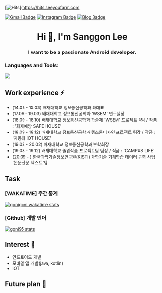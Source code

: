 [![Hits](https://hits.seeyoufarm.com/api/count/incr/badge.svg?url=https%3A%2F%2Fgithub.com%2FGONI95%2Fhit-counter&count_bg=%234B4B4B&title_bg=%23000000&icon=github.svg&icon_color=%23EDEDED&title=VISIT&edge_flat=true)](https://hits.seeyoufarm.com
<!-- 방문자 수 : https://hits.seeyoufarm.com/ -->
[![Gmail Badge](https://img.shields.io/badge/Gmail-d14836?style=flat-square&logo=Gmail&logoColor=white&link=mailto:sanggoni009@gmail.com)](mailto:sanggoni009@gmail.com)<!-- 카드 만들기 : https://shields.io/ -->
[![Instagram Badge](https://img.shields.io/badge/-Instagram-dd2a7b?style=flat-square&logo=instagram&logoColor=white&link=https://www.instagram.com/tkd._rhs.95/)](https://www.instagram.com/tkd._rhs.95/)
[![Blog Badge](http://img.shields.io/badge/-Blog-brightgreen?style=flat-square&logo=FF5722&link=https://blog.naver.com/chajuhui123)](https://goni95.tistory.com/)

<h1 align="center">Hi 👋, I'm Sanggon Lee</h1>
<h3 align="center">I want to be a passionate Android developer.</h3>


<h3 align="left">Languages and Tools:</h3>

<p align="left"> <a href="https://developer.android.com" target="_blank"> 
  <img src="https://img.shields.io/badge/Android Studio-65FF5E?style=flat-square&logo=Android Studio&logoColor=white"/></a>&nbsp 
</p>


## Work experience ⚡
- (14.03 - 15.03) 배재대학교 정보통신공학과 과대표
- (17.09 - 19.03) 배재대학교 정보통신공학과 'WSEM' 연구실장
- (18.09 - 18.10) 배재대학교 정보통신공학과 학술제 'WSEM' 프로젝트 4팀 / 작품 : '화재예방 SAFE HOUSE'
- (18.09 - 18.12) 배재대학교 정보통신공학과 캡스톤디자인 프로젝트 팀장 / 작품 : '자동화 IOT HOUSE'
- (19.03 - 20.02) 배재대학교 정보통신공학과 부학회장
- (19.08 - 19.12) 배재대학교 졸업작품 프로젝트팀 팀장 / 작품 : 'CAMPUS LIFE'
- (20.09 - ) 한국과학기술정보연구원(KISTI) 과학기술 기계학습 데이터 구축 사업 '논문전문 텍스트'팀

## Task
<h3>[WAKATIME] 주간 통계</h3>

[![gonigoni wakatime stats](https://github-readme-stats.vercel.app/api/wakatime?username=gonigoni)](https://wakatime.com/@gonigoni)

<h3>[Github] 개발 언어</h3>

[![goni95 stats](https://github-readme-stats.vercel.app/api/top-langs/?username=goni95&langs_count=8)](https://wakatime.com/@gonigoni)

## Interest 👀
- 안드로이드 개발
- 모바일 앱 개발(java, kotlin)
- IOT

## Future plan 🔭
